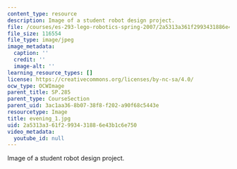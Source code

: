 ```yaml
---
content_type: resource
description: Image of a student robot design project.
file: /courses/es-293-lego-robotics-spring-2007/2a5313a361f2993431886e43b1c6e750_evening_1.jpg
file_size: 116554
file_type: image/jpeg
image_metadata:
  caption: ''
  credit: ''
  image-alt: ''
learning_resource_types: []
license: https://creativecommons.org/licenses/by-nc-sa/4.0/
ocw_type: OCWImage
parent_title: SP.285
parent_type: CourseSection
parent_uid: 3ac1aa36-8b07-38f8-f202-a90f68c5443e
resourcetype: Image
title: evening_1.jpg
uid: 2a5313a3-61f2-9934-3188-6e43b1c6e750
video_metadata:
  youtube_id: null
---
```

Image of a student robot design project.